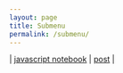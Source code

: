 ```yaml
---
layout: page
title: Submenu
permalink: /submenu/
---
```


| [javascript notebook](https://raisinbran25.github.io/csp2/week5/2022/09/22/javascript.html) | [post](https://raisinbran25.github.io/csp2/week5/2022/09/23/table.html) |